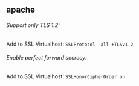 ## apache

###### Support only TLS 1.2:
  Add to SSL Virtualhost:
  `SSLProtocol -all +TLSv1.2`

###### Enable perfect forward secrecy:
  Add to SSL Virtualhost:
  `SSLHonorCipherOrder on`
